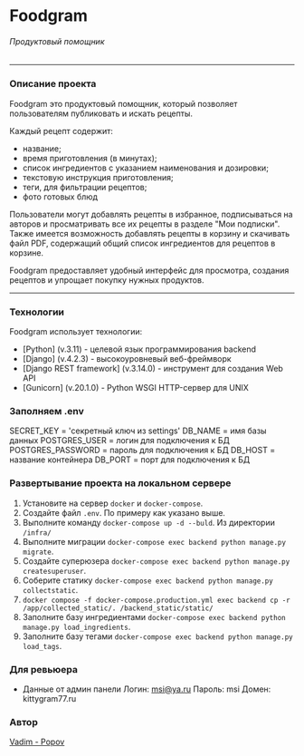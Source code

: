 # __Foodgram__ 

###### Продуктовый помощник 
___

### Описание проекта

Foodgram это продуктовый помощник, который позволяет пользователям публиковать и искать рецепты.

Каждый рецепт содержит:
- название;
- время приготовления (в минутах);
- список ингредиентов с указанием наименования и дозировки;
- текстовую инструкция приготовления;
- теги, для фильтрации рецептов;
- фото готовых блюд

Пользователи могут добавлять рецепты в избранное, подписываться на авторов и просматривать все их рецепты в разделе "Мои подписки". Также имеется возможность добавлять рецепты в корзину и скачивать файл PDF, содержащий общий список ингредиентов для рецептов в корзине.

Foodgram предоставляет удобный интерфейс для просмотра, создания рецептов и упрощает покупку нужных продуктов.

___

### Технологии

Foodgram использует технологии:

- [Python] (v.3.11) - целевой язык программирования backend
- [Django] (v.4.2.3) - высокоуровневый веб-фреймворк
- [Django REST framework] (v.3.14.0) - инструмент для создания Web API
- [Gunicorn] (v.20.1.0) - Python WSGI HTTP-сервер для UNIX

### Заполняем .env 
SECRET_KEY = 'секретный ключ из settings'
DB_NAME = имя базы данных
POSTGRES_USER = логин для подключения к БД
POSTGRES_PASSWORD = пароль для подключения к БД
DB_HOST = название контейнера
DB_PORT = порт для подключения к БД

### Развертывание проекта на локальном сервере
1. Установите на сервер `docker` и `docker-compose`.
2. Создайте файл `.env`. По примеру как указано выше.
3. Выполните команду `docker-compose up -d --buld`. Из директории `/infra/`
4. Выполните миграции `docker-compose exec backend python manage.py migrate`.
5. Создайте суперюзера `docker-compose exec backend python manage.py createsuperuser`.
6. Соберите статику `docker-compose exec backend python manage.py collectstatic`.
7. `docker compose -f docker-compose.production.yml exec backend cp -r /app/collected_static/. /backend_static/static/`
8. Заполните базу ингредиентами `docker-compose exec backend python manage.py load_ingredients`.
9. Заполните базу тегами `docker-compose exec backend python manage.py load_tags`.

### Для ревьюера
- Данные от админ панели
Логин: msi@ya.ru
Пароль: msi
Домен: kittygram77.ru

### Автор
[Vadim - Popov](https://github.com/Vadim-Popov)
